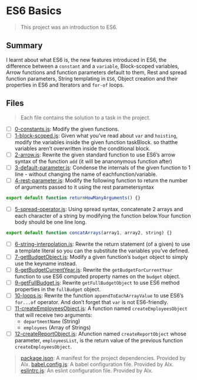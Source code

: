 # ES6 Basics

> This project was an introduction to ES6.

## Summary

I learnt about what ES6 is, the new features introduced in ES6, the difference between a `constant` and a `variable`, Block-scoped variables, Arrow functions and function parameters default to them, Rest and spread function parameters, String templating in `ES6`, Object creation and their properties in ES6 and Iterators and `for-of` loops.

## Files

> Each file contains the solution to a task in the project.

- [ ] [0-constants.js](https://github.com/Ebube-Ochemba/alx-backend-javascript/blob/main/0x00-ES6_basics/0-constants.js): Modify the given functions.
- [ ] [1-block-scoped.js](https://github.com/Ebube-Ochemba/alx-backend-javascript/blob/main/0x00-ES6_basics/1-block-scoped.js): Given what you’ve read about `var` and `hoisting`, modify the variables inside the given function taskBlock.
so thatthe variables aren’t overwritten inside the conditional block.
- [ ] [2-arrow.js](https://github.com/Ebube-Ochemba/alx-backend-javascript/blob/main/0x00-ES6_basics/2-arrow.js): Rewrite the given standard function to use ES6’s arrow syntax of the function `add` (it will be ananonymous function after)
- [ ] [3-default-parameter.js](https://github.com/Ebube-Ochemba/alx-backend-javascript/blob/main/0x00-ES6_basics/3-default-parameter.js): Condense the internals of the given function to 1 line - without changing the name of eachfunction/variable.
- [ ] [4-rest-parameter.js](https://github.com/Ebube-Ochemba/alx-backend-javascript/blob/main/0x00-ES6_basics/4-rest-parameter.js): Modify the following function to return the number of arguments passed to it using the rest parametersyntax
```js
export default function returnHowManyArguments() {}
```
- [ ] [5-spread-operator.js](https://github.com/Ebube-Ochemba/alx-backend-javascript/blob/main/0x00-ES6_basics/5-spread-operator.js): Using spread syntax, concatenate 2 arrays and each character of a string by modifying the function below.Your function body should be one line long.
```js
export default function concatArrays(array1, array2, string) {}
```
- [ ] [6-string-interpolation.js](https://github.com/Ebube-Ochemba/alx-backend-javascript/blob/main/0x00-ES6_basics/6-string-interpolation.js): Rewrite the return statement (of a given) to use a template literal so you can the substitute the variables you’ve defined.
- [ ] [7-getBudgetObject.js](https://github.com/Ebube-Ochemba/alx-backend-javascript/blob/main/0x00-ES6_basics/7-getBudgetObject.js): Modify a given function’s `budget` object to simply use the keyname instead.
- [ ] [8-getBudgetCurrentYear.js](https://github.com/Ebube-Ochemba/alx-backend-javascript/blob/main/0x00-ES6_basics/8-getBudgetCurrentYear.js): Rewrite the `getBudgetForCurrentYear` function to use ES6 computed property names on the `budget` object.
- [ ] [9-getFullBudget.js](https://github.com/Ebube-Ochemba/alx-backend-javascript/blob/main/0x00-ES6_basics/9-getFullBudget.js): Rewrite `getFullBudgetObject` to use ES6 method properties in the `fullBudget` object.
- [ ] [10-loops.js](https://github.com/Ebube-Ochemba/alx-backend-javascript/blob/main/0x00-ES6_basics/10-loops.js): Rewrite the function `appendToEachArrayValue` to use ES6’s `for...of` operator. And don’t forget that `var` is not ES6-friendly.
- [ ] [11-createEmployeesObject.js](https://github.com/Ebube-Ochemba/alx-backend-javascript/blob/main/0x00-ES6_basics/11-createEmployeesObject.js): A function named `createEmployeesObject` that will receive two arguments:
  - `departmentName` (String)
  - `employees` (Array of Strings)
- [ ] [12-createReportObject.js](https://github.com/Ebube-Ochemba/alx-backend-javascript/blob/main/0x00-ES6_basics/12-createReportObject.js): Afunction named `createReportObject` whose parameter, `employeesList`, is the return value of the previous function `createEmployeesObject`.

> [package.json](./package.json): A manifest for the project dependencies. Provided by Alx.
> [babel.config.js](./babel.config.js): A babel configuration file. Provided by Alx.
> [eslintrc.js](./eslintrc.js): An eslint configuration file. Provided by Alx.

